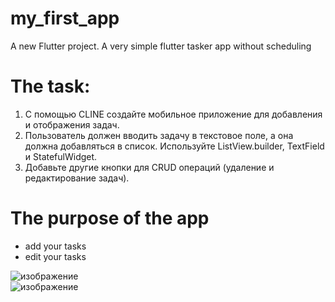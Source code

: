 # my_first_app

A new Flutter project. A very simple flutter tasker app without scheduling

# The task:
1. С помощью CLINE создайте мобильное приложение для добавления и отображения задач.
2. Пользователь должен вводить задачу в текстовое поле, а она должна добавляться в список. Используйте ListView.builder, TextField и StatefulWidget.
3. Добавьте другие кнопки для CRUD операций (удаление и редактирование задач).


# The purpose of the app
  - add your tasks
  - edit your tasks

![изображение](https://github.com/user-attachments/assets/27274dbe-bc2f-4d83-8282-e96ba97622c8)  
![изображение](https://github.com/user-attachments/assets/f803414b-aa35-427d-afaa-4e52856174fd)


